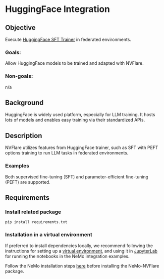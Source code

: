 # HuggingFace Integration

## Objective
Execute [HuggingFace SFT Trainer](https://huggingface.co/docs/trl/sft_trainer) in federated environments.

### Goals:

Allow HuggingFace models to be trained and adapted with NVFlare.

### Non-goals:

n/a

## Background
HuggingFace is widely used platform, especially for LLM training. It hosts lots of models and enables easy training via their standardized APIs.

## Description
NVFlare utilizes features from HuggingFace trainer, such as SFT with PEFT options training to run LLM tasks in federated environments.

### Examples

Both supervised fine-tuning (SFT) and parameter-efficient fine-tuning (PEFT) are supported.

## Requirements

### Install related package
```
pip install requirements.txt
```

### Installation in a virtual environment

If preferred to install dependencies locally, 
we recommend following the instructions for setting up a 
[virtual environment](../../examples/README.md#set-up-a-virtual-environment),
and using it in [JupyterLab](../../examples/README.md#notebooks) for running 
the notebooks in the NeMo integration examples.

Follow the NeMo installation steps [here](https://github.com/NVIDIA/NeMo#installation)
before installing the NeMo-NVFlare package.
